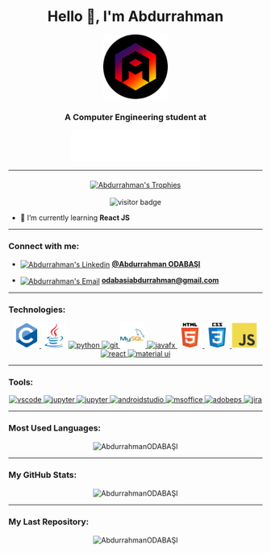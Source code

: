 <h1 align="center">Hello 🤗, I'm Abdurrahman</h1>
<p align="center"> 
<a href="#"> <img src="./Logos/Abdurrahman_Logo_320px.png" alt="Abdurrahman_ODABASI_Logo" width="128"/> </a>
</p>
<h3 align="center">A Computer Engineering student at</h3>
<p align="center"> 
<a href="http://www.tau.edu.tr/" target="_blank"> <img src="./Logos/taulogo1.png" alt="tau" width="256"/> </a>
</p>

<hr/> 

<p align="center" style="margin-top: 20px"> 
<a href="https://github.com/ryo-ma/github-profile-trophy"><img src="https://github-profile-trophy.vercel.app/?username=abodaotabashi&theme=dracula&rank=SECRET,SSS,SS,S,AAA,AA,A,B,C" alt="Abdurrahman's Trophies" />
</a>
  
  <br/>
  <br/>
  <img src="https://visitor-badge.glitch.me/badge?page_id=abodaotabashi.visitor-badge&right_color=purple&left_text=My%20Profile%20Visitors" alt="visitor badge"/>

</p>

[//]: # (- 🌟 My Favourite Language is **Java**)

- 🌌 I’m currently learning **React JS**

<hr/> 

<h3 align="left">Connect with me:</h3>

- <a href="https://linkedin.com/in/abdurrahmanodabaşı" target="blank"><img align="center" src="https://velanovascular.com/wp-content/uploads/2020/06/LinkedIn.png" alt="Abdurrahman's Linkedin" height="40" width="40" /></a> <a href="https://linkedin.com/in/abdurrahmanodabaşı" target="blank">**@Abdurrahman ODABAŞI**</a>

- <a href="mailto:odabasiabdurrahman@gmail.com" target="blank"><img align="center" src="https://brandslogos.com/wp-content/uploads/images/gmail-icon-logo-vector.svg" alt="Abdurrahman's Email" height="40" width="40" /></a>    **odabasiabdurrahman@gmail.com**

<hr/> 


<h3 align="left">Technologies:</h3>
<p align="center"> 
<a href="https://www.cprogramming.com/" target="_blank"> <img src="https://raw.githubusercontent.com/devicons/devicon/master/icons/c/c-original.svg" alt="c" width="50" height="50"/> </a>
<img src="https://raw.githubusercontent.com/devicons/devicon/master/icons/java/java-original.svg" alt="java" width="50" height="50"/>
<a href="https://www.python.org/" target="_blank"> <img src="https://camo.githubusercontent.com/888e388801f947dec7c3d843942c277af25fe2b1aed1821542c4e711f210312a/68747470733a2f2f75706c6f61642e77696b696d656469612e6f72672f77696b6970656469612f636f6d6d6f6e732f7468756d622f632f63332f507974686f6e2d6c6f676f2d6e6f746578742e7376672f37363870782d507974686f6e2d6c6f676f2d6e6f746578742e7376672e706e67" alt="python" width="50" height="50"/> </a> 
<a href="https://git-scm.com/" target="_blank"> <img src="https://www.vectorlogo.zone/logos/git-scm/git-scm-icon.svg" alt="git" width="50" height="50"/> </a>
<a href="https://www.mysql.com/" target="_blank"> <img src="https://raw.githubusercontent.com/devicons/devicon/master/icons/mysql/mysql-original-wordmark.svg" alt="mysql" width="50" height="50"/> </a>
<a href="https://docs.oracle.com/javase/8/javafx/api/toc.htm" target="_blank"> <img src="https://static.wixstatic.com/media/2724b2_a4c660815dde4271be00cb7e9b9cae2c~mv2.png/v1/fit/w_605%2Ch_533%2Cal_c/file.png" alt="javafx" width="50" height="50"/> </a>
<a href="https://www.w3.org/html/" target="_blank"> <img src="https://raw.githubusercontent.com/devicons/devicon/master/icons/html5/html5-original-wordmark.svg" alt="html5" width="50" height="50"/> </a> 
<a href="https://www.w3schools.com/css/" target="_blank"> <img src="https://raw.githubusercontent.com/devicons/devicon/master/icons/css3/css3-original-wordmark.svg" alt="css3" width="50" height="50"/> </a> 
<a href="https://developer.mozilla.org/en-US/docs/Web/JavaScript" target="_blank"> <img src="https://raw.githubusercontent.com/devicons/devicon/master/icons/javascript/javascript-original.svg" alt="javascript" width="50" height="50"/> </a> 
<a href="https://reactjs.org/" target="_blank"> <img src="https://upload.wikimedia.org/wikipedia/commons/thumb/4/47/React.svg/1200px-React.svg.png" alt="react" width="55" height="50"/> </a>
<a href="https://mui.com/" target="_blank"> <img src="https://images.tute.io/tute/topic/material-ui.png" alt="material ui" width="55"/> </a>
  

<hr/> 

<h3 align="left">Tools:</h3>
<p align="center"> 
<a href="https://code.visualstudio.com/" target="_blank"> <img src="https://upload.wikimedia.org/wikipedia/commons/thumb/9/9a/Visual_Studio_Code_1.35_icon.svg/1024px-Visual_Studio_Code_1.35_icon.svg.png" alt="vscode" width="50" height="50"/> </a>
<a href="https://jupyter.org/" target="_blank"> <img src="https://upload.wikimedia.org/wikipedia/commons/thumb/3/38/Jupyter_logo.svg/1200px-Jupyter_logo.svg.png" alt="jupyter" width="50" height=50"/> </a>
<a href="https://gluonhq.com/products/scene-builder/" target="_blank"> <img src="https://gluonhq.com/wp-content/uploads/2015/02/SceneBuilderLogo-300x300@2x.png" alt="jupyter" width="50" height="50"/> </a>
<a href="https://developer.android.com/studio" target="_blank"> <img src="https://i.pinimg.com/originals/4e/74/7c/4e747c82368d9681b75d54f56319dae7.png" alt="androidstudio" width="50" height="50"/> </a>
<a href="https://www.microsoft.com/en/microsoft-365/microsoft-office" target="_blank"> <img src="https://upload.wikimedia.org/wikipedia/commons/thumb/5/5f/Microsoft_Office_logo_%282019%E2%80%93present%29.svg/480px-Microsoft_Office_logo_%282019%E2%80%93present%29.svg.png" alt="msoffice" width="50" height="50"/> </a>
<a href="https://www.adobe.com/uk/products/photoshop.html" target="_blank"> <img src="https://upload.wikimedia.org/wikipedia/commons/thumb/a/af/Adobe_Photoshop_CC_icon.svg/1051px-Adobe_Photoshop_CC_icon.svg.png" alt="adobeps" width="50" height="50"/> </a>
<a href="https://www.atlassian.com/software/jira" target="_blank"> <img src="https://seeklogo.com/images/J/jira-logo-C71F8C0324-seeklogo.com.png" alt="jira" width="46" height="46"/> </a>
</p>

  
  
<hr/> 

<div align="center">
<h3 align="left">Most Used Languages:</h3>
<p><img align="center" src="https://github-readme-stats.vercel.app/api/top-langs?username=abodaotabashi&show_icons=true&theme=synthwave&locale=en&langs_count=6&count_private=true&hide=pug&hide_title=true" alt="AbdurrahmanODABAŞI" width="40%"/></p>
</div>

<hr/> 

<div align="center">
<h3 align="left">My GitHub Stats:</h3>
<p><img align="center" src="https://github-readme-stats.vercel.app/api?username=abodaotabashi&show_icons=true&theme=synthwave&locale=en&count_private=true&hide=issues,prs" alt="AbdurrahmanODABAŞI" width="50%"/></p>
</div>

<hr/> 

<div align="center">
<h3 align="left">My Last Repository:</h3>
<p><img align="center" src="https://github-readme-stats.vercel.app/api/pin?username=abodaotabashi&theme=synthwave&repo=tithenai" alt="AbdurrahmanODABAŞI" width="50%"/></p>
</div>
